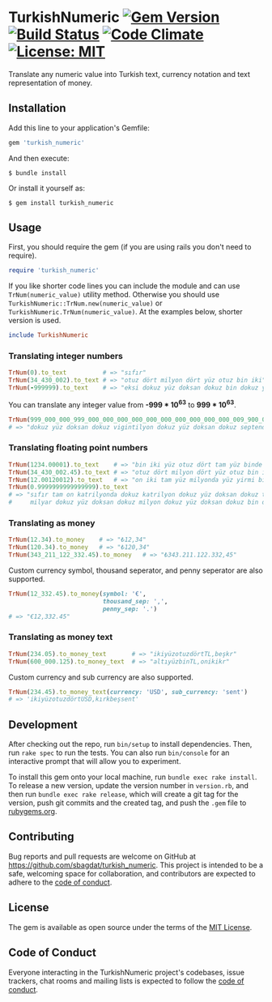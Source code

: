 # TurkishNumeric [![Gem Version](https://badge.fury.io/rb/turkish_numeric.svg)](https://badge.fury.io/rb/turkish_numeric)   [![Build Status](https://travis-ci.com/sbagdat/turkish_numeric.svg?branch=main)](https://travis-ci.com/sbagdat/turkish_numeric)  [![Code Climate](https://codeclimate.com/github/sbagdat/turkish_numeric/badges/gpa.svg)](https://codeclimate.com/github/sbagdat/turkish_numeric) [![License: MIT](https://img.shields.io/badge/License-MIT-yellow.svg)](https://opensource.org/licenses/MIT)

Translate any numeric value into Turkish text, currency notation and text representation of money.

## Installation

Add this line to your application's Gemfile:

```ruby
gem 'turkish_numeric'
```

And then execute:

    $ bundle install

Or install it yourself as:

    $ gem install turkish_numeric

## Usage

First, you should require the gem (if you are using rails you don't need to require).

```ruby
require 'turkish_numeric'
```

If you like shorter code lines you can include the module and can use `TrNum(numeric_value)` utility method. 
Otherwise you should use `TurkishNumeric::TrNum.new(numeric_value)` or `TurkishNumeric.TrNum(numeric_value)`.
At the examples below, shorter version is used.

```ruby
include TurkishNumeric
```

### Translating integer numbers

```ruby
TrNum(0).to_text          # => "sıfır"
TrNum(34_430_002).to_text # => "otuz dört milyon dört yüz otuz bin iki"
TrNum(-999999).to_text    # => "eksi dokuz yüz doksan dokuz bin dokuz yüz doksan dokuz"
```

You can translate any integer value from **-999 * 10<sup>63</sup>** to **999 * 10<sup>63</sup>**.

```ruby
TrNum(999_000_000_999_000_000_000_000_000_000_000_000_000_000_009_900_000_000_000_000_000_000).to_text
# => "dokuz yüz doksan dokuz vigintilyon dokuz yüz doksan dokuz septendesilyon dokuz sekstilyon dokuz yüz kentilyon"
```

### Translating floating point numbers

```ruby
TrNum(1234.00001).to_text    # => "bin iki yüz otuz dört tam yüz binde bir"
TrNum(34_430_002.45).to_text # => "otuz dört milyon dört yüz otuz bin iki yüzde kırk beş"
TrNum(12.00120012).to_text   # => "on iki tam yüz milyonda yüz yirmi bin on iki"
TrNum(0.9999999999999999).to_text 
# => "sıfır tam on katrilyonda dokuz katrilyon dokuz yüz doksan dokuz trilyon dokuz yüz doksan dokuz
#     milyar dokuz yüz doksan dokuz milyon dokuz yüz doksan dokuz bin dokuz yüz doksan dokuz"
```

### Translating as money

```ruby
TrNum(12.34).to_money    # => "₺12,34"
TrNum(120.34).to_money   # => "₺120,34"
TrNum(343_211_122_332.45).to_money   # => "₺343.211.122.332,45"
```

Custom currency symbol, thousand seperator, and penny seperator are also supported.

```ruby
TrNum(12_332.45).to_money(symbol: '€', 
                          thousand_sep: ',', 
                          penny_sep: '.') 
# => "€12,332.45"
```

### Translating as money text 

```ruby
TrNum(234.05).to_money_text       # => "ikiyüzotuzdörtTL,beşkr"
TrNum(600_000.125).to_money_text  # => "altıyüzbinTL,onikikr"
```

Custom currency and sub currency are also supported.
```ruby
TrNum(234.45).to_money_text(currency: 'USD', sub_currency: 'sent')
# => 'ikiyüzotuzdörtUSD,kırkbeşsent'
```

## Development

After checking out the repo, run `bin/setup` to install dependencies. Then, run `rake spec` to run the tests. You can also run `bin/console` for an interactive prompt that will allow you to experiment.

To install this gem onto your local machine, run `bundle exec rake install`. To release a new version, update the version number in `version.rb`, and then run `bundle exec rake release`, which will create a git tag for the version, push git commits and the created tag, and push the `.gem` file to [rubygems.org](https://rubygems.org).

## Contributing

Bug reports and pull requests are welcome on GitHub at https://github.com/sbagdat/turkish_numeric. This project is intended to be a safe, welcoming space for collaboration, and contributors are expected to adhere to the [code of conduct](https://github.com/sbagdat/turkish_numeric/blob/main/CODE_OF_CONDUCT.md).

## License

The gem is available as open source under the terms of the [MIT License](https://opensource.org/licenses/MIT).

## Code of Conduct

Everyone interacting in the TurkishNumeric project's codebases, issue trackers, chat rooms and mailing lists is expected to follow the [code of conduct](https://github.com/sbagdat/turkish_numeric/blob/main/CODE_OF_CONDUCT.md).
